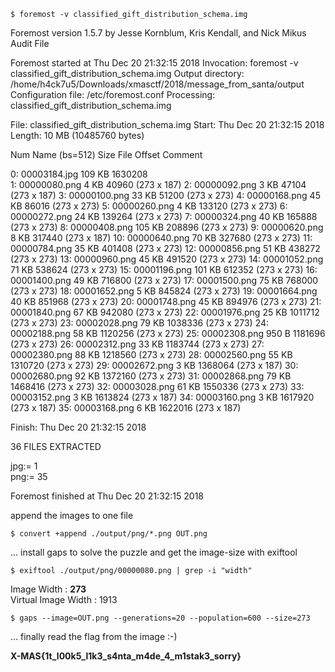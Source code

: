 ```
$ foremost -v classified_gift_distribution_schema.img
```
Foremost version 1.5.7 by Jesse Kornblum, Kris Kendall, and Nick Mikus
Audit File

Foremost started at Thu Dec 20 21:32:15 2018
Invocation: foremost -v classified_gift_distribution_schema.img
Output directory: /home/h4ck7u5/Downloads/xmasctf/2018/message_from_santa/output
Configuration file: /etc/foremost.conf
Processing: classified_gift_distribution_schema.img

File: classified_gift_distribution_schema.img
Start: Thu Dec 20 21:32:15 2018
Length: 10 MB (10485760 bytes)

Num	 Name (bs=512)	       Size	 File Offset	 Comment

0:	00003184.jpg 	     109 KB 	    1630208 	 
1:	00000080.png 	       4 KB 	      40960 	  (273 x 187)
2:	00000092.png 	       3 KB 	      47104 	  (273 x 187)
3:	00000100.png 	      33 KB 	      51200 	  (273 x 273)
4:	00000168.png 	      45 KB 	      86016 	  (273 x 273)
5:	00000260.png 	       4 KB 	     133120 	  (273 x 273)
6:	00000272.png 	      24 KB 	     139264 	  (273 x 273)
7:	00000324.png 	      40 KB 	     165888 	  (273 x 273)
8:	00000408.png 	     105 KB 	     208896 	  (273 x 273)
9:	00000620.png 	       8 KB 	     317440 	  (273 x 187)
10:	00000640.png 	      70 KB 	     327680 	  (273 x 273)
11:	00000784.png 	      35 KB 	     401408 	  (273 x 273)
12:	00000856.png 	      51 KB 	     438272 	  (273 x 273)
13:	00000960.png 	      45 KB 	     491520 	  (273 x 273)
14:	00001052.png 	      71 KB 	     538624 	  (273 x 273)
15:	00001196.png 	     101 KB 	     612352 	  (273 x 273)
16:	00001400.png 	      49 KB 	     716800 	  (273 x 273)
17:	00001500.png 	      75 KB 	     768000 	  (273 x 273)
18:	00001652.png 	       5 KB 	     845824 	  (273 x 273)
19:	00001664.png 	      40 KB 	     851968 	  (273 x 273)
20:	00001748.png 	      45 KB 	     894976 	  (273 x 273)
21:	00001840.png 	      67 KB 	     942080 	  (273 x 273)
22:	00001976.png 	      25 KB 	    1011712 	  (273 x 273)
23:	00002028.png 	      79 KB 	    1038336 	  (273 x 273)
24:	00002188.png 	      58 KB 	    1120256 	  (273 x 273)
25:	00002308.png 	      950 B 	    1181696 	  (273 x 273)
26:	00002312.png 	      33 KB 	    1183744 	  (273 x 273)
27:	00002380.png 	      88 KB 	    1218560 	  (273 x 273)
28:	00002560.png 	      55 KB 	    1310720 	  (273 x 273)
29:	00002672.png 	       3 KB 	    1368064 	  (273 x 187)
30:	00002680.png 	      92 KB 	    1372160 	  (273 x 273)
31:	00002868.png 	      79 KB 	    1468416 	  (273 x 273)
32:	00003028.png 	      61 KB 	    1550336 	  (273 x 273)
33:	00003152.png 	       3 KB 	    1613824 	  (273 x 187)
34:	00003160.png 	       3 KB 	    1617920 	  (273 x 187)
35:	00003168.png 	       6 KB 	    1622016 	  (273 x 187)

Finish: Thu Dec 20 21:32:15 2018

36 FILES EXTRACTED

jpg:= 1  
png:= 35

Foremost finished at Thu Dec 20 21:32:15 2018

append the images to one file

```
$ convert +append ./output/png/*.png OUT.png
```
... install gaps to solve the puzzle and get the image-size with exiftool

```
$ exiftool ./output/png/00000080.png | grep -i "width"
```
Image Width                     : **273**  
Virtual Image Width             : 1913

```
$ gaps --image=OUT.png --generations=20 --population=600 --size=273
```
... finally read the flag from the image :-)

**X-MAS{1t_l00k5_l1k3_s4nta_m4de_4_m1stak3_sorry}**
